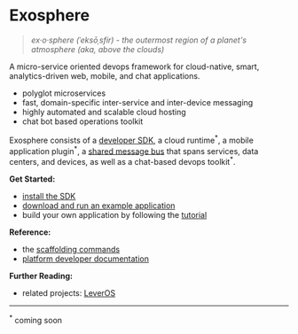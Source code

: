 # Exosphere
> _ex·o·sphere (ˈeksōˌsfir) - the outermost region of a planet's atmosphere (aka, above the clouds)_

A micro-service oriented devops framework
for cloud-native, smart, analytics-driven web, mobile, and chat applications.

- polyglot microservices
- fast, domain-specific inter-service and inter-device messaging
- highly automated and scalable cloud hosting
- chat bot based operations toolkit

Exosphere consists of a [developer SDK](https://github.com/originate/exosphere-sdk),
a cloud runtime<sup>&#42;</sup>,
a mobile application plugin<sup>&#42;</sup>,
a [shared message bus](https://github.com/originate/exocom-dev) that spans services, data centers, and devices,
as well as a chat-based devops toolkit<sup>&#42;</sup>.


__Get Started:__
* [install the SDK](install.md)
* [download and run an example application](example-apps.md)
* build your own application by following the [tutorial](tutorial)

__Reference:__
* the [scaffolding commands](scaffolding.md)
* [platform developer documentation](developers/developers.md)

__Further Reading:__
* related projects: [LeverOS](https://github.com/leveros/leveros)


<hr>

<sup>&#42;</sup>
coming soon
